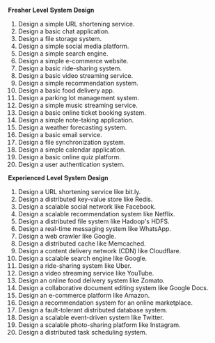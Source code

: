 𝐅𝐫𝐞𝐬𝐡𝐞𝐫 𝐋𝐞𝐯𝐞𝐥 𝐒𝐲𝐬𝐭𝐞𝐦 𝐃𝐞𝐬𝐢𝐠𝐧

1. Design a simple URL shortening service.
2. Design a basic chat application.
3. Design a file storage system.
4. Design a simple social media platform.
5. Design a simple search engine.
6. Design a simple e-commerce website.
7. Design a basic ride-sharing system.
8. Design a basic video streaming service.
9. Design a simple recommendation system.
10. Design a basic food delivery app.
11. Design a parking lot management system.
12. Design a simple music streaming service.
13. Design a basic online ticket booking system.
14. Design a simple note-taking application.
15. Design a weather forecasting system.
16. Design a basic email service.
17. Design a file synchronization system.
18. Design a simple calendar application.
19. Design a basic online quiz platform.
20. Design a user authentication system.

𝐄𝐱𝐩𝐞𝐫𝐢𝐞𝐧𝐜𝐞𝐝 𝐋𝐞𝐯𝐞𝐥 𝐒𝐲𝐬𝐭𝐞𝐦 𝐃𝐞𝐬𝐢𝐠𝐧

1. Design a URL shortening service like bit.ly.
2. Design a distributed key-value store like Redis.
3. Design a scalable social network like Facebook.
4. Design a scalable recommendation system like Netflix.
5. Design a distributed file system like Hadoop's HDFS.
6. Design a real-time messaging system like WhatsApp.
7. Design a web crawler like Google.
8. Design a distributed cache like Memcached.
9. Design a content delivery network (CDN) like Cloudflare.
10. Design a scalable search engine like Google.
11. Design a ride-sharing system like Uber.
12. Design a video streaming service like YouTube.
13. Design an online food delivery system like Zomato.
14. Design a collaborative document editing system like Google Docs.
15. Design an e-commerce platform like Amazon.
16. Design a recommendation system for an online marketplace.
17. Design a fault-tolerant distributed database system.
18. Design a scalable event-driven system like Twitter.
19. Design a scalable photo-sharing platform like Instagram.
20. Design a distributed task scheduling system.